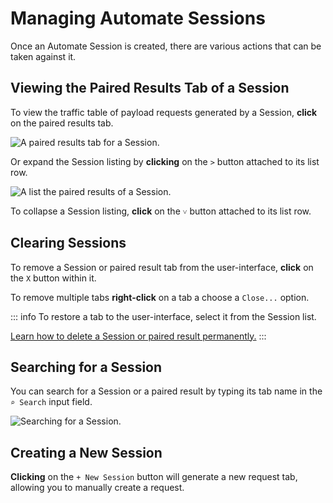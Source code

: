 # Managing Automate Sessions

Once an Automate Session is created, there are various actions that can be taken against it.

## Viewing the Paired Results Tab of a Session

To view the traffic table of payload requests generated by a Session, **click** on the paired results tab.

<img alt="A paired results tab for a Session." src="/_images/automate_results_tab.png" center>

Or expand the Session listing by **clicking** on the `>` button attached to its list row.

<img alt="A list the paired results of a Session." src="/_images/automate_session_results_list.png" center>

To collapse a Session listing, **click** on the `˅` button attached to its list row.

## Clearing Sessions

To remove a Session or paired result tab from the user-interface, **click** on the `X` button within it.

To remove multiple tabs **right-click** on a tab a choose a `Close...` option.

::: info
To restore a tab to the user-interface, select it from the Session list.

[Learn how to delete a Session or paired result permanently.](/guides/automate_collections.md#deleting-a-session)
:::

## Searching for a Session

You can search for a Session or a paired result by typing its tab name in the `⌕ Search` input field.

<img alt="Searching for a Session." src="/_images/automate_search.png" center>

## Creating a New Session

**Clicking** on the `+ New Session` button will generate a new request tab, allowing you to manually create a request.
